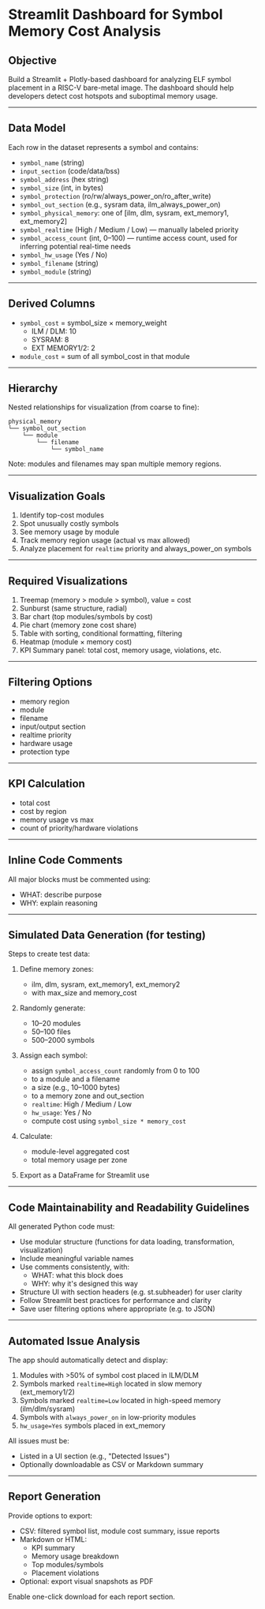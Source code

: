 
# Streamlit Dashboard for Symbol Memory Cost Analysis

## Objective
Build a Streamlit + Plotly-based dashboard for analyzing ELF symbol placement in a RISC-V bare-metal image. The dashboard should help developers detect cost hotspots and suboptimal memory usage.

---

## Data Model
Each row in the dataset represents a symbol and contains:

- `symbol_name` (string)
- `input_section` (code/data/bss)
- `symbol_address` (hex string)
- `symbol_size` (int, in bytes)
- `symbol_protection` (ro/rw/always_power_on/ro_after_write)
- `symbol_out_section` (e.g., sysram data, ilm_always_power_on)
- `symbol_physical_memory`: one of [ilm, dlm, sysram, ext_memory1, ext_memory2]
- `symbol_realtime` (High / Medium / Low) — manually labeled priority
- `symbol_access_count` (int, 0–100) — runtime access count, used for inferring potential real-time needs
- `symbol_hw_usage` (Yes / No)
- `symbol_filename` (string)
- `symbol_module` (string)

---

## Derived Columns
- `symbol_cost` = symbol_size × memory_weight
    - ILM / DLM: 10
    - SYSRAM: 8
    - EXT MEMORY1/2: 2
- `module_cost` = sum of all symbol_cost in that module

---

## Hierarchy
Nested relationships for visualization (from coarse to fine):

```
physical_memory
└── symbol_out_section
    └── module
        └── filename
            └── symbol_name
```

Note: modules and filenames may span multiple memory regions.

---

## Visualization Goals
1. Identify top-cost modules
2. Spot unusually costly symbols
3. See memory usage by module
4. Track memory region usage (actual vs max allowed)
5. Analyze placement for `realtime` priority and always_power_on symbols

---

## Required Visualizations
1. Treemap (memory > module > symbol), value = cost
2. Sunburst (same structure, radial)
3. Bar chart (top modules/symbols by cost)
4. Pie chart (memory zone cost share)
5. Table with sorting, conditional formatting, filtering
6. Heatmap (module × memory cost)
7. KPI Summary panel: total cost, memory usage, violations, etc.

---

## Filtering Options
- memory region
- module
- filename
- input/output section
- realtime priority
- hardware usage
- protection type

---

## KPI Calculation
- total cost
- cost by region
- memory usage vs max
- count of priority/hardware violations

---

## Inline Code Comments
All major blocks must be commented using:
- WHAT: describe purpose
- WHY: explain reasoning

---

## Simulated Data Generation (for testing)

Steps to create test data:

1. Define memory zones:
   - ilm, dlm, sysram, ext_memory1, ext_memory2
   - with max_size and memory_cost

2. Randomly generate:
   - 10–20 modules
   - 50–100 files
   - 500–2000 symbols

3. Assign each symbol:
   - assign `symbol_access_count` randomly from 0 to 100
   - to a module and a filename
   - a size (e.g., 10–1000 bytes)
   - to a memory zone and out_section
   - `realtime`: High / Medium / Low
   - `hw_usage`: Yes / No
   - compute cost using `symbol_size * memory_cost`

4. Calculate:
   - module-level aggregated cost
   - total memory usage per zone

5. Export as a DataFrame for Streamlit use

---

## Code Maintainability and Readability Guidelines

All generated Python code must:
- Use modular structure (functions for data loading, transformation, visualization)
- Include meaningful variable names
- Use comments consistently, with:
  - WHAT: what this block does
  - WHY: why it's designed this way
- Structure UI with section headers (e.g. st.subheader) for user clarity
- Follow Streamlit best practices for performance and clarity
- Save user filtering options where appropriate (e.g. to JSON)

---

## Automated Issue Analysis

The app should automatically detect and display:

1. Modules with >50% of symbol cost placed in ILM/DLM
2. Symbols marked `realtime=High` located in slow memory (ext_memory1/2)
3. Symbols marked `realtime=Low` located in high-speed memory (ilm/dlm/sysram)
4. Symbols with `always_power_on` in low-priority modules
5. `hw_usage=Yes` symbols placed in ext_memory

All issues must be:
- Listed in a UI section (e.g., "Detected Issues")
- Optionally downloadable as CSV or Markdown summary

---

## Report Generation

Provide options to export:
- CSV: filtered symbol list, module cost summary, issue reports
- Markdown or HTML:
  - KPI summary
  - Memory usage breakdown
  - Top modules/symbols
  - Placement violations
- Optional: export visual snapshots as PDF

Enable one-click download for each report section.

